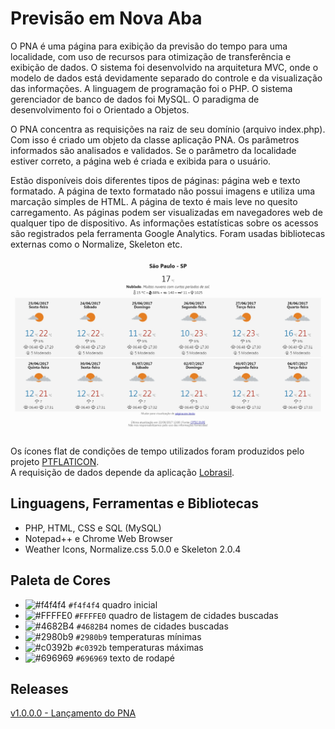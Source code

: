 # Previsão em Nova Aba

O PNA é uma página para exibição da previsão do tempo para uma localidade, com uso de recursos para otimização de transferência e exibição de dados. O sistema foi desenvolvido na arquitetura MVC, onde o modelo de dados está devidamente separado do controle e da visualização das informações. A linguagem de programação foi o PHP. O sistema gerenciador de banco de dados foi MySQL. O paradigma de desenvolvimento foi o Orientado a Objetos.  

O PNA concentra as requisições na raiz de seu domínio (arquivo index.php). Com isso é criado um objeto da classe aplicação PNA. Os parâmetros informados são analisados e validados. Se o parâmetro da localidade estiver correto, a página web é criada e exibida para o usuário.  

Estão disponíveis dois diferentes tipos de páginas: página web e texto formatado. A página de texto formatado não possui imagens e utiliza uma marcação simples de HTML. A página de texto é mais leve no quesito carregamento. As páginas podem ser visualizadas em navegadores web de qualquer tipo de dispositivo. As informações estatísticas sobre os acessos são registrados pela ferramenta Google Analytics. Foram usadas bibliotecas externas como o Normalize, Skeleton etc.  

<kbd>![Página de Previsão Web para Capital](doc/previsao_web_capital.jpg)</kbd>

Os ícones flat de condições de tempo utilizados foram produzidos pelo projeto [PTFLATICON](https://github.com/mpsacademico/ptflaticon).   
A requisição de dados depende da aplicação [Lobrasil](https://github.com/mpsacademico/lobrasil).

## Linguagens, Ferramentas e Bibliotecas

- PHP, HTML, CSS e SQL (MySQL)
- Notepad++ e Chrome Web Browser
- Weather Icons, Normalize.css 5.0.0 e Skeleton 2.0.4

## Paleta de Cores

- ![#f4f4f4](https://placehold.it/15/f4f4f4/000000?text=+) `#f4f4f4` quadro inicial
- ![#FFFFE0](https://placehold.it/15/FFFFE0/000000?text=+) `#FFFFE0` quadro de listagem de cidades buscadas
- ![#4682B4](https://placehold.it/15/4682B4/000000?text=+) `#4682B4` nomes de cidades buscadas
- ![#2980b9](https://placehold.it/15/2980b9/000000?text=+) `#2980b9` temperaturas mínimas
- ![#c0392b](https://placehold.it/15/c0392b/000000?text=+) `#c0392b` temperaturas máximas
- ![#696969](https://placehold.it/15/696969/000000?text=+) `#696969` texto de rodapé

## Releases

[v1.0.0.0 - Lançamento do PNA](https://github.com/mpsacademico/pna/releases/tag/v1.0.0.0)
